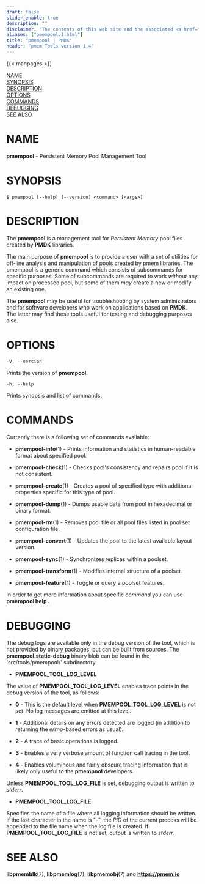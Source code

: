 ```yaml
---
draft: false
slider_enable: true
description: ""
disclaimer: "The contents of this web site and the associated <a href=\"https://github.com/pmem\">GitHub repositories</a> are BSD-licensed open source."
aliases: ["pmempool.1.html"]
title: "pmempool | PMDK"
header: "pmem Tools version 1.4"
---
```


{{< manpages >}}

[comment]: <> (SPDX-License-Identifier: BSD-3-Clause)
[comment]: <> (Copyright 2016-2020, Intel Corporation)

[comment]: <> (pmempool.1 -- man page for pmempool)

[NAME](#name)<br />
[SYNOPSIS](#synopsis)<br />
[DESCRIPTION](#description)<br />
[OPTIONS](#options)<br />
[COMMANDS](#commands)<br />
[DEBUGGING](#debugging)<br />
[SEE ALSO](#see-also)<br />

# NAME #

**pmempool** - Persistent Memory Pool Management Tool

# SYNOPSIS #

```
$ pmempool [--help] [--version] <command> [<args>]
```

# DESCRIPTION #

The **pmempool** is a management tool for *Persistent Memory* pool files
created by **PMDK** libraries.

The main purpose of **pmempool** is to provide a user with a set of utilities
for off-line analysis and manipulation of pools created by pmem libraries.
The pmempool is a generic command which consists of subcommands for specific
purposes. Some of subcommands are required to work *without* any impact
on processed pool, but some of them *may* create a new or modify an existing one.

The **pmempool** may be useful for troubleshooting by system administrators
and for software developers who work on applications based on **PMDK**.
The latter may find these tools useful for testing and debugging purposes also.

# OPTIONS #

`-V, --version`

Prints the version of **pmempool**.

`-h, --help`

Prints synopsis and list of commands.

# COMMANDS #

Currently there is a following set of commands available:

+ **pmempool-info**(1) -
Prints information and statistics in human-readable format about specified pool.

+ **pmempool-check**(1) -
Checks pool's consistency and repairs pool if it is not consistent.

+ **pmempool-create**(1) -
Creates a pool of specified type with additional properties specific for this type of pool.

+ **pmempool-dump**(1) -
Dumps usable data from pool in hexadecimal or binary format.

+ **pmempool-rm**(1) -
Removes pool file or all pool files listed in pool set configuration file.

+ **pmempool-convert**(1) -
Updates the pool to the latest available layout version.

+ **pmempool-sync**(1) -
Synchronizes replicas within a poolset.

+ **pmempool-transform**(1) -
Modifies internal structure of a poolset.

+ **pmempool-feature**(1) -
Toggle or query a poolset features.

In order to get more information about specific *command* you can use **pmempool help <command>.**

# DEBUGGING #

The debug logs are available only in the debug version of the tool,
which is not provided by binary packages, but can be built from sources.
The **pmempool.static-debug** binary blob can be found
in the 'src/tools/pmempool/' subdirectory.

+ **PMEMPOOL_TOOL_LOG_LEVEL**

The value of **PMEMPOOL_TOOL_LOG_LEVEL** enables trace points in the debug version
of the tool, as follows:

+ **0** - This is the default level when **PMEMPOOL_TOOL_LOG_LEVEL** is not set.
No log messages are emitted at this level.

+ **1** - Additional details on any errors detected are logged (in addition
to returning the *errno*-based errors as usual).

+ **2** - A trace of basic operations is logged.

+ **3** - Enables a very verbose amount of function call tracing in the tool.

+ **4** - Enables voluminous and fairly obscure tracing
information that is likely only useful to the **pmempool** developers.

Unless **PMEMPOOL_TOOL_LOG_FILE** is set, debugging output is written to *stderr*.

+ **PMEMPOOL_TOOL_LOG_FILE**

Specifies the name of a file where all logging information should be written.
If the last character in the name is "-", the *PID* of the current process
will be appended to the file name when the log file is created.
If **PMEMPOOL_TOOL_LOG_FILE** is not set, output is written to *stderr*.

# SEE ALSO #

**libpmemblk**(7), **libpmemlog**(7), **libpmemobj**(7)
and **<https://pmem.io>**
